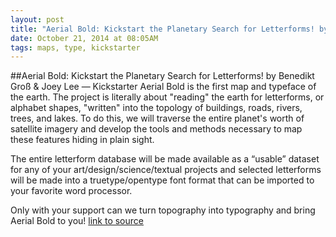 ```yaml
---
layout: post
title: "Aerial Bold: Kickstart the Planetary Search for Letterforms! by Benedikt Groß & Joey Lee — Kickstarter"
date: October 21, 2014 at 08:05AM
tags: maps, type, kickstarter
---
```

##Aerial Bold: Kickstart the Planetary Search for Letterforms! by Benedikt Groß & Joey Lee — Kickstarter
Aerial Bold is the first map and typeface of the earth. The project is literally about "reading" the earth for letterforms, or alphabet shapes, "written" into the topology of buildings, roads, rivers, trees, and lakes. To do this, we will traverse the entire planet's worth of satellite imagery and develop the tools and methods necessary to map these features hiding in plain sight. 

The entire letterform database will be made available as a “usable” dataset for any of your art/design/science/textual projects and selected letterforms will be made into a truetype/opentype font format that can be imported to your favorite word processor.

Only with your support can we turn topography into typography and bring Aerial Bold to you!
[link to source](http://ift.tt/1r0vGPK) 
